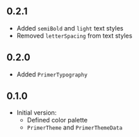 ## 0.2.1
* Added `semiBold` and `light` text styles
* Removed `letterSpacing` from text styles

## 0.2.0
* Added `PrimerTypography`

## 0.1.0

* Initial version:
  * Defined color palette
  * `PrimerTheme` and `PrimerThemeData`

